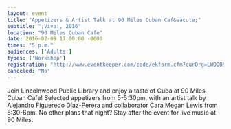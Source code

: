 ```yaml
---
layout: event
title: "Appetizers & Artist Talk at 90 Miles Cuban Caf&eacute;"
subtitle: "¡Viva!, 2016"
location: "90 Miles Cuban Cafe"
date: 2016-02-09 17:00:00 -0600
times: "5 p.m."
audiences: ['Adults']
types: ['Workshop']
registration: "http://www.eventkeeper.com/code/ekform.cfm?curOrg=LWOOD&curName=2016/02/09_Appetizers_and_Artist_Talk_at_90_Miles_Cuban_Cafe"
canceled: "No"
---
```

Join Lincolnwood Public Library and enjoy a taste of Cuba at 90 Miles Cuban Cafe! Selected appetizers from 5-5:30pm, with an artist talk by Alejandro Figueredo Díaz-Perera and collaborator Cara Megan Lewis from 5:30-6pm. No other plans that night? Stay after the event for live music at 90 Miles.
